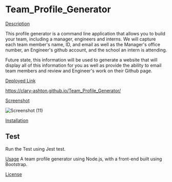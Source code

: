 # Team_Profile_Generator
[Description](#description)

This profile generator is a command line application that allows you to build your team, including a manager, engineers and interns. We will capture each team member's name, ID, and email as well as the Manager's office number, an Engineer's github account, and the school an intern is attending.

Future state, this information will be used to generate a website that will display all of this information for you as well as provide the ability to email team members and review and Engineer's work on their Github page.


[Deployed Link](#deployedlink)

https://clary-ashton.github.io/Team_Profile_Generator/



[Screenshot](#screenshot)

![Screenshot (11)](https://user-images.githubusercontent.com/78886789/149640176-364bdbec-2aa0-4944-bde4-d243f501fda9.png)


[Installation](#installation)

## Test

Run the Test using Jest test.

[Usage](#usage)
A team profile generator using Node.js, with a front-end built using Bootstrap.

[License](#license)



